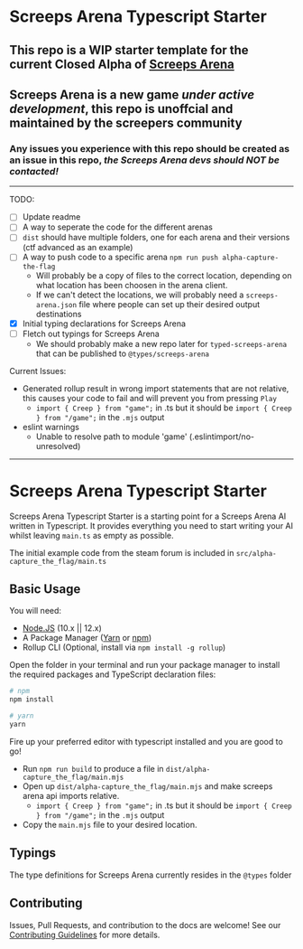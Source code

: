 # Screeps Arena Typescript Starter

## This repo is a WIP starter template for the current Closed Alpha of [Screeps Arena](https://store.steampowered.com/app/1137320/Screeps_Arena/)

## Screeps Arena is a new game _under active development_, this repo is unoffcial and maintained by the screepers community

### Any issues you experience with this repo should be created as an issue in this repo, _the Screeps Arena devs should NOT be contacted!_

---

TODO:

- [ ] Update readme
- [ ] A way to seperate the code for the different arenas
- [ ] `dist` should have multiple folders, one for each arena and their versions (ctf advanced as an example)
- [ ] A way to push code to a specific arena `npm run push alpha-capture-the-flag`
  - Will probably be a copy of files to the correct location, depending on what location has been choosen in the arena client.
  - If we can't detect the locations, we will probably need a `screeps-arena.json` file where people can set up their desired output destinations
- [x] Initial typing declarations for Screeps Arena
- [ ] Fletch out typings for Screeps Arena
  - We should probably make a new repo later for `typed-screeps-arena` that can be published to `@types/screeps-arena`

Current Issues:

- Generated rollup result in wrong import statements that are not relative, this causes your code to fail and will prevent you from pressing `Play`
  - `import { Creep } from "game";` in .ts but it should be `import { Creep } from "/game";` in the `.mjs` output
- eslint warnings
  - Unable to resolve path to module 'game' (.eslintimport/no-unresolved)

---

# Screeps Arena Typescript Starter

Screeps Arena Typescript Starter is a starting point for a Screeps Arena AI written in Typescript. It provides everything you need to start writing your AI whilst leaving `main.ts` as empty as possible.

The initial example code from the steam forum is included in `src/alpha-capture_the_flag/main.ts`

## Basic Usage

You will need:

- [Node.JS](https://nodejs.org/en/download) (10.x || 12.x)
- A Package Manager ([Yarn](https://yarnpkg.com/en/docs/getting-started) or [npm](https://docs.npmjs.com/getting-started/installing-node))
- Rollup CLI (Optional, install via `npm install -g rollup`)

Open the folder in your terminal and run your package manager to install the required packages and TypeScript declaration files:

```bash
# npm
npm install

# yarn
yarn
```

Fire up your preferred editor with typescript installed and you are good to go!

- Run `npm run build` to produce a file in `dist/alpha-capture_the_flag/main.mjs`
- Open up `dist/alpha-capture_the_flag/main.mjs` and make screeps arena api imports relative.
  - `import { Creep } from "game";` in .ts but it should be `import { Creep } from "/game";` in the `.mjs` output
- Copy the `main.mjs` file to your desired location.

## Typings

The type definitions for Screeps Arena currently resides in the `@types` folder

## Contributing

Issues, Pull Requests, and contribution to the docs are welcome! See our [Contributing Guidelines](CONTRIBUTING.md) for more details.
